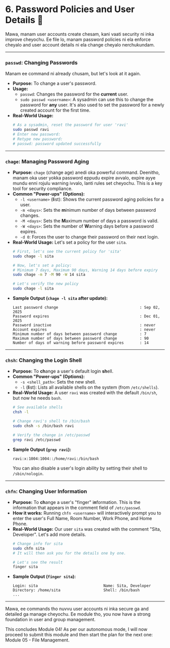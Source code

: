# 6. Password Policies and User Details 🔐

Mawa, manam user accounts create chesam, kani vaati security ni inka improve cheyochu. Ee file lo, manam password policies ni ela enforce cheyalo and user account details ni ela change cheyalo nerchukundam.

---

### **`passwd`**: Changing Passwords

Manam ee command ni already chusam, but let's look at it again.

*   **Purpose:** To change a user's password.
*   **Usage:**
    *   `passwd`: Changes the password for the **current** user.
    *   `sudo passwd <username>`: A sysadmin can use this to change the password for **any** user. It's also used to set the password for a newly created account for the first time.
*   **Real-World Usage:**
    ```bash
    # As a sysadmin, reset the password for user 'ravi'
    sudo passwd ravi
    # Enter new password:
    # Retype new password:
    # passwd: password updated successfully
    ```

---

### **`chage`**: Managing Password Aging

*   **Purpose:** `chage` (change age) anedi oka powerful command. Deenitho, manam oka user yokka password eppudu expire avvalo, expire ayye mundu enni rojulu warning ivvalo, lanti rules set cheyochu. This is a key tool for security compliance.
*   **Common "Power-ups" (Options):**
    *   `-l <username>` (**l**ist): Shows the current password aging policies for a user.
    *   `-m <days>`: Sets the **m**inimum number of days between password changes.
    *   `-M <days>`: Sets the **M**aximum number of days a password is valid.
    *   `-W <days>`: Sets the number of **W**arning days before a password expires.
    *   `-d 0`: Forces the user to change their password on their next login.
*   **Real-World Usage:**
    Let's set a policy for the user `sita`.
    ```bash
    # First, let's see the current policy for 'sita'
    sudo chage -l sita

    # Now, let's set a policy:
    # Minimum 7 days, Maximum 90 days, Warning 14 days before expiry
    sudo chage -m 7 -M 90 -W 14 sita

    # Let's verify the new policy
    sudo chage -l sita
    ```
*   **Sample Output (`chage -l sita` after update):**
    ```text
    Last password change                                    : Sep 02, 2025
    Password expires                                        : Dec 01, 2025
    Password inactive                                       : never
    Account expires                                         : never
    Minimum number of days between password change          : 7
    Maximum number of days between password change          : 90
    Number of days of warning before password expires       : 14
    ```

---

### **`chsh`**: Changing the Login Shell

*   **Purpose:** To **ch**ange a user's default login **sh**ell.
*   **Common "Power-ups" (Options):**
    *   `-s <shell_path>`: Sets the new shell.
    *   `-l` (**l**ist): Lists all available shells on the system (from `/etc/shells`).
*   **Real-World Usage:**
    A user `ravi` was created with the default `/bin/sh`, but now he needs `bash`.
    ```bash
    # See available shells
    chsh -l

    # Change ravi's shell to /bin/bash
    sudo chsh -s /bin/bash ravi

    # Verify the change in /etc/passwd
    grep ravi /etc/passwd
    ```
*   **Sample Output (`grep ravi`):**
    ```text
    ravi:x:1004:1004::/home/ravi:/bin/bash
    ```
    You can also disable a user's login ability by setting their shell to `/sbin/nologin`.

---

### **`chfn`**: Changing User Information

*   **Purpose:** To **ch**ange a user's "finger" i**n**formation. This is the information that appears in the comment field of `/etc/passwd`.
*   **How it works:** Running `chfn <username>` will interactively prompt you to enter the user's Full Name, Room Number, Work Phone, and Home Phone.
*   **Real-World Usage:**
    Our user `sita` was created with the comment "Sita, Developer". Let's add more details.
    ```bash
    # Change info for sita
    sudo chfn sita
    # It will then ask you for the details one by one.

    # Let's see the result
    finger sita
    ```
*   **Sample Output (`finger sita`):**
    ```text
    Login: sita                             Name: Sita, Developer
    Directory: /home/sita                   Shell: /bin/bash
    ...
    ```

---
Mawa, ee commands tho nuvvu user accounts ni inka secure ga and detailed ga manage cheyochu. Ee module tho, you now have a strong foundation in user and group management.

This concludes Module 04! As per our autonomous mode, I will now proceed to submit this module and then start the plan for the next one: Module 05 - File Management.
